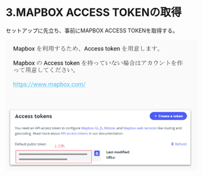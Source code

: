 # 3.MAPBOX ACCESS TOKENの取得

セットアップに先立ち、事前にMAPBOX ACCESS TOKENを取得する。



![img](../img/0300/0301.png)

